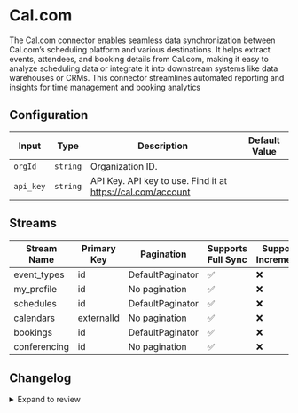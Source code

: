# Cal.com
The Cal.com connector enables seamless data synchronization between Cal.com’s scheduling platform and various destinations. It helps extract events, attendees, and booking details from Cal.com, making it easy to analyze scheduling data or integrate it into downstream systems like data warehouses or CRMs. This connector streamlines automated reporting and insights for time management and booking analytics

## Configuration

| Input | Type | Description | Default Value |
|-------|------|-------------|---------------|
| `orgId` | `string` | Organization ID.  |  |
| `api_key` | `string` | API Key. API key to use. Find it at https://cal.com/account |  |

## Streams
| Stream Name | Primary Key | Pagination | Supports Full Sync | Supports Incremental |
|-------------|-------------|------------|---------------------|----------------------|
| event_types | id | DefaultPaginator | ✅ |  ❌  |
| my_profile | id | No pagination | ✅ |  ❌  |
| schedules | id | DefaultPaginator | ✅ |  ❌  |
| calendars | externalId | No pagination | ✅ |  ❌  |
| bookings | id | DefaultPaginator | ✅ |  ❌  |
| conferencing | id | No pagination | ✅ |  ❌  |

## Changelog

<details>
  <summary>Expand to review</summary>

| Version          | Date              | Pull Request | Subject        |
|------------------|-------------------|--------------|----------------|
| 0.0.2 | 2024-12-11 | [49023](https://github.com/airbytehq/airbyte/pull/49023) | Starting with this version, the Docker image is now rootless. Please note that this and future versions will not be compatible with Airbyte versions earlier than 0.64 |
| 0.0.1 | 2024-11-11 | | Initial release by [@bishalbera](https://github.com/bishalbera) via Connector Builder |

</details>
